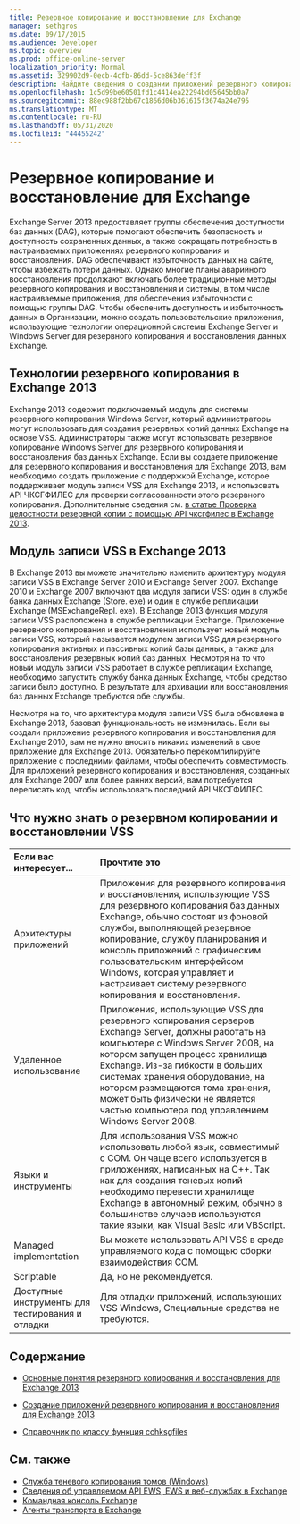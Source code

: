 ```yaml
---
title: Резервное копирование и восстановление для Exchange
manager: sethgros
ms.date: 09/17/2015
ms.audience: Developer
ms.topic: overview
ms.prod: office-online-server
localization_priority: Normal
ms.assetid: 329902d9-0ecb-4cfb-86dd-5ce863deff3f
description: Найдите сведения о создании приложений резервного копирования и восстановления для Exchange 2013.
ms.openlocfilehash: 1c5d99be60501fd1c4414ea22294bd05645bb0a7
ms.sourcegitcommit: 88ec988f2bb67c1866d06b361615f3674a24e795
ms.translationtype: MT
ms.contentlocale: ru-RU
ms.lasthandoff: 05/31/2020
ms.locfileid: "44455242"
---
```

# <a name="backup-and-restore-for-exchange"></a>Резервное копирование и восстановление для Exchange
  
Exchange Server 2013 предоставляет группы обеспечения доступности баз данных (DAG), которые помогают обеспечить безопасность и доступность сохраненных данных, а также сокращать потребность в настраиваемых приложениях резервного копирования и восстановления. DAG обеспечивают избыточность данных на сайте, чтобы избежать потери данных. Однако многие планы аварийного восстановления продолжают включать более традиционные методы резервного копирования и восстановления и системы, в том числе настраиваемые приложения, для обеспечения избыточности с помощью группы DAG. Чтобы обеспечить доступность и избыточность данных в Организации, можно создать пользовательские приложения, использующие технологии операционной системы Exchange Server и Windows Server для резервного копирования и восстановления данных Exchange.

<a name="bk_plugin"> </a>

## <a name="backup-technologies-in-exchange-2013"></a>Технологии резервного копирования в Exchange 2013

Exchange 2013 содержит подключаемый модуль для системы резервного копирования Windows Server, который администраторы могут использовать для создания резервных копий данных Exchange на основе VSS. Администраторы также могут использовать резервное копирование Windows Server для резервного копирования и восстановления баз данных Exchange. Если вы создаете приложение для резервного копирования и восстановления для Exchange 2013, вам необходимо создать приложение с поддержкой Exchange, которое поддерживает модуль записи VSS для Exchange 2013, и использовать API ЧКСГФИЛЕС для проверки согласованности этого резервного копирования. Дополнительные сведения см. [в статье Проверка целостности резервной копии с помощью API чксгфилес в Exchange 2013](how-to-validate-backup-integrity-by-using-the-chksgfiles-api-in-exchange.md).

<a name="bk_vsswriter"> </a>

## <a name="vss-writer-in-exchange-2013"></a>Модуль записи VSS в Exchange 2013

В Exchange 2013 вы можете значительно изменить архитектуру модуля записи VSS в Exchange Server 2010 и Exchange Server 2007. Exchange 2010 и Exchange 2007 включают два модуля записи VSS: один в службе банка данных Exchange (Store. exe) и один в службе репликации Exchange (MSExchangeRepl. exe). В Exchange 2013 функция модуля записи VSS расположена в службе репликации Exchange. Приложение резервного копирования и восстановления использует новый модуль записи VSS, который называется модулем записи VSS для резервного копирования активных и пассивных копий базы данных, а также для восстановления резервных копий баз данных. Несмотря на то что новый модуль записи VSS работает в службе репликации Exchange, необходимо запустить службу банка данных Exchange, чтобы средство записи было доступно. В результате для архивации или восстановления баз данных Exchange требуются обе службы.
  
Несмотря на то, что архитектура модуля записи VSS была обновлена в Exchange 2013, базовая функциональность не изменилась. Если вы создали приложение резервного копирования и восстановления для Exchange 2010, вам не нужно вносить никаких изменений в свое приложение для Exchange 2013. Обязательно перекомпилируйте приложение с последними файлами, чтобы обеспечить совместимость. Для приложений резервного копирования и восстановления, созданных для Exchange 2007 или более ранних версий, вам потребуется переписать код, чтобы использовать последний API ЧКСГФИЛЕС.
  
## <a name="what-you-need-to-know-about-vss-backup-and-restore"></a>Что нужно знать о резервном копировании и восстановлении VSS

|Если вас интересует...|Прочтите это|
|:-----|:-----|
|Архитектуры приложений  <br/> |Приложения для резервного копирования и восстановления, использующие VSS для резервного копирования баз данных Exchange, обычно состоят из фоновой службы, выполняющей резервное копирование, службу планирования и консоль приложений с графическим пользовательским интерфейсом Windows, которая управляет и настраивает систему резервного копирования и восстановления.  <br/> |
|Удаленное использование  <br/> |Приложения, использующие VSS для резервного копирования серверов Exchange Server, должны работать на компьютере с Windows Server 2008, на котором запущен процесс хранилища Exchange. Из-за гибкости в больших системах хранения оборудование, на котором размещаются тома хранения, может быть физически не является частью компьютера под управлением Windows Server 2008.  <br/> |
|Языки и инструменты  <br/> |Для использования VSS можно использовать любой язык, совместимый с COM. Он чаще всего используется в приложениях, написанных на C++. Так как для создания теневых копий необходимо перевести хранилище Exchange в автономный режим, обычно в большинстве случаев используются такие языки, как Visual Basic или VBScript.  <br/> |
|Managed implementation  <br/> |Вы можете использовать API VSS в среде управляемого кода с помощью сборки взаимодействия COM.  <br/> |
|Scriptable  <br/> |Да, но не рекомендуется.  <br/> |
|Доступные инструменты для тестирования и отладки  <br/> |Для отладки приложений, использующих VSS Windows, Специальные средства не требуются.  <br/> |
   
## <a name="in-this-section"></a>Содержание

- [Основные понятия резервного копирования и восстановления для Exchange 2013](backup-and-restore-concepts-for-exchange-2013.md)
    
- [Создание приложений резервного копирования и восстановления для Exchange 2013](build-backup-and-restore-applications-for-exchange-2013.md)
    
- [Справочник по классу функция cchksgfiles](cchksgfiles-class-reference.md)
    
## <a name="see-also"></a>См. также

- [Служба теневого копирования томов (Windows)](https://msdn.microsoft.com/library/windows/desktop/bb968832%28v=vs.85%29.aspx)   
- [Сведения об управляемом API EWS, EWS и веб-службах в Exchange](../exchange-web-services/explore-the-ews-managed-api-ews-and-web-services-in-exchange.md)  
- [Командная консоль Exchange](../management/exchange-management-shell.md)   
- [Агенты транспорта в Exchange](../transport-agents/transport-agents-in-exchange-2013.md) 
    

